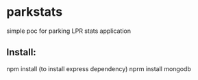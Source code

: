 parkstats
=========

simple poc for parking LPR stats application

Install:
--------

npm install (to install express dependency)
nprm install mongodb



